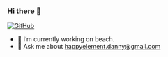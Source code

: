 ### Hi there 👋

<a href="https://github-readme-stats.vercel.app/api?username=HappyColour">[![GitHub](https://github-readme-stats.vercel.app/api?username=HappyColour)]()</a>
- 🔭 I’m currently working on beach.
- 💬 Ask me about happyelement.danny@gmail.com
<!--
**HappyColour/HappyColour** is a ✨ _special_ ✨ repository because its `README.md` (this file) appears on your GitHub profile.

Here are some ideas to get you started:

- 🔭 I’m currently working on ...
- 🌱 I’m currently learning ...
- 👯 I’m looking to collaborate on ...
- 🤔 I’m looking for help with ...
- 💬 Ask me about ...
- 📫 How to reach me: ...
- 😄 Pronouns: ...
- ⚡ Fun fact: ...
-->
